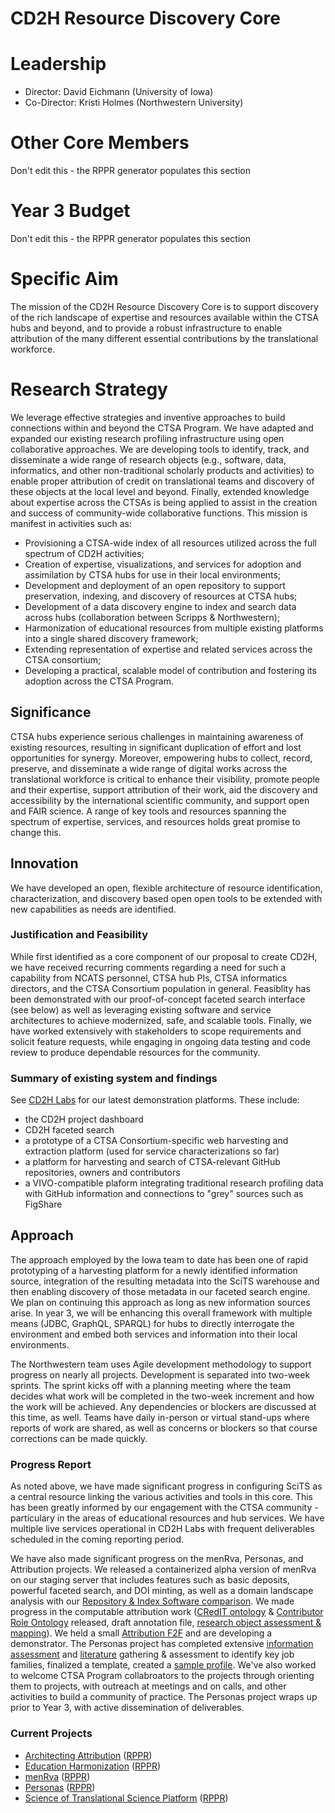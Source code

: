 # CD2H Resource Discovery Core

# Leadership
* Director: David Eichmann (University of Iowa)
* Co-Director: Kristi Holmes (Northwestern University)

# Other Core Members
Don't edit this - the RPPR generator populates this section

# Year 3 Budget
Don't edit this - the RPPR generator populates this section

# Specific Aim

The mission of the CD2H Resource Discovery Core is to support discovery of the rich landscape of expertise and resources available within the CTSA hubs and beyond, and to provide a robust infrastructure to enable attribution of the many different essential contributions by the translational workforce.

# Research Strategy
We leverage effective strategies and inventive approaches to build connections within and beyond the CTSA Program. We have adapted and expanded our existing research profiling infrastructure using open collaborative approaches. We are developing tools to identify, track, and disseminate a wide range of research objects (e.g., software, data, informatics, and other non-traditional scholarly products and activities) to enable proper attribution of credit on translational teams and discovery of these objects at the local level and beyond. Finally, extended knowledge about expertise across the CTSAs is being applied to assist in the creation and success of community-wide collaborative functions. This mission is manifest in activities such as:
* Provisioning a CTSA-wide index of all resources utilized across the full spectrum of CD2H activities;
* Creation of expertise, visualizations, and services for adoption and assimilation by CTSA hubs for use in
their local environments;
* Development and deployment of an open repository to support preservation, indexing, and discovery of resources at CTSA hubs; 
* Development of a data discovery engine to index and search data across hubs (collaboration between Scripps & Northwestern);
* Harmonization of educational resources from multiple existing platforms into a single shared discovery framework;
* Extending representation of expertise and related services across the CTSA consortium;
* Developing a practical, scalable model of contribution and fostering its adoption across the CTSA
Program.

## Significance
CTSA hubs experience serious challenges in maintaining awareness of existing resources, resulting in significant duplication of effort and lost opportunities for synergy. Moreover, empowering hubs to collect, record, preserve, and disseminate a wide range of digital works across the translational workforce is critical to enhance their visibility, promote people and their expertise, support attribution of their work, aid the discovery and accessibility by the international scientific community, and support open and FAIR science. A range of key tools and resources spanning the spectrum of expertise, services, and resources holds great promise to change this.

## Innovation
We have developed an open, flexible architecture of resource identification, characterization, and discovery based open open tools to be extended with new capabilities as needs are identified. 

### Justification and Feasibility
While first identified as a core component of our proposal to create CD2H, we have received recurring comments regarding a need for such a capability from NCATS personnel, CTSA hub PIs, CTSA informatics directors, and the CTSA Consortium population in general. Feasiblity has been demonstrated with our proof-of-concept faceted search interface (see below) as well as leveraging existing software and service architectures to achieve modernized, safe, and scalable tools.  Finally, we have worked extensively with stakeholders to scope requirements and solicit feature requests, while engaging in ongoing data testing and code review to produce dependable resources for the community.

### Summary of existing system and findings
See [CD2H Labs](http://labs.cd2h.org/labs/) for our latest demonstration platforms. These include:
* the CD2H project dashboard
* CD2H faceted search
* a prototype of a CTSA Consortium-specific web harvesting and extraction platform (used for service characterizations so far)
* a platform for harvesting and search of CTSA-relevant GitHub repositories, owners and contributors
* a VIVO-compatible plaform integrating traditional research profiling data with GitHub information and connections to "grey" sources such as FigShare

## Approach
The approach employed by the Iowa team to date has been one of rapid prototyping of a harvesting platform for a newly identified information source, integration of the resulting metadata into the SciTS warehouse and then enabling discovery of those metadata in our faceted search engine. We plan on continuing this approach as long as new information sources arise. In year 3, we will be enhancing this overall framework with multiple means (JDBC, GraphQL, SPARQL) for hubs to directly interrogate the environment and embed both services and information into their local environments.

The Northwestern team uses Agile development methodology to support progress on nearly all projects. Development is separated into two-week sprints. The sprint kicks off with a planning meeting where the team decides what work will be completed in the two-week increment and how the work will be achieved. Any dependencies or blockers are discussed at this time, as well.  Teams have daily in-person or virtual stand-ups where reports of work are shared, as well as concerns or blockers so that course corrections can be made quickly. 

### Progress Report
As noted above, we have made significant progress in configuring SciTS as a central resource linking the various activities and tools in this core. This has been greatly informed by our engagement with the CTSA community - particulary in the areas of educational resources and hub services. We have multiple live services operational in CD2H Labs with frequent deliverables scheduled in the coming reporting period.

We have also made significant progress on the menRva, Personas, and Attribution projects. We released a containerized alpha version of menRva on our staging server that includes features such as basic deposits, powerful faceted search, and DOI minting, as well as a domain landscape analysis with our [Repository & Index Software comparison](https://github.com/data2health/repository-and-index-software). We made progress in the computable attribution work ([CRedIT ontology](https://github.com/data2health/credit-ontology) & [Contributor Role Ontology](https://github.com/data2health/contributor-role-ontology) released, draft annotation file, [research object assessment & mapping](https://docs.google.com/spreadsheets/d/1Mw8gK2NUGM8po7GGRtJTShRM2QNFoR19VJrjQuVCDW8/edit#gid=1619162717)). We held a small [Attribution F2F](https://docs.google.com/document/d/14usojjGshNBCXQ6oEtIFbpV3nGWmhWm_6KD1kOkIV7Q/edit) and are developing a demonstrator. The Personas project has completed extensive [information assessment](https://docs.google.com/spreadsheets/d/1SiBgnnKfhIMMLuUBBVpY0nF3ivU4ynG3uDELu7DpzKA/edit#gid=1518217027) and [literature](https://drive.google.com/drive/folders/1QRVwKfvjDNizvMrvWLkD-BHr2UMIeWzF) gathering & assessment to identify key job families, finalized a template, created a [sample profile](https://drive.google.com/file/d/1rBqkHNqFO0nZyZdCgP3I3F_zf4Pwap7P/view). We've also worked to welcome CTSA Program collabroators to the projects through orienting them to projects, with outreach at meetings and on calls, and other activities to build a community of practice. The Personas project wraps up prior to Year 3, with active dissemination of deliverables. 

### Current Projects

* [Architecting Attribution](https://github.com/data2health/architecting_attribution) ([RPPR](https://github.com/data2health/architecting_attribution/blob/master/RPPR.md))
* [Education Harmonization](https://github.com/data2health/edu-harmonization) ([RPPR](https://github.com/data2health/edu-harmonization/blob/master/RPPR.md))
* [menRva](https://github.com/data2health/menRva) ([RPPR](https://github.com/data2health/menRva/blob/master/RPPR.md))
* [Personas](https://github.com/data2health/CTS-Personas) ([RPPR](https://github.com/data2health/CTS-Personas/blob/master/RPPR.md))
* [Science of Translational Science Platform](https://github.com/data2health/scits-platform) ([RPPR](https://github.com/data2health/scits-platform/blob/master/RPPR.md))
